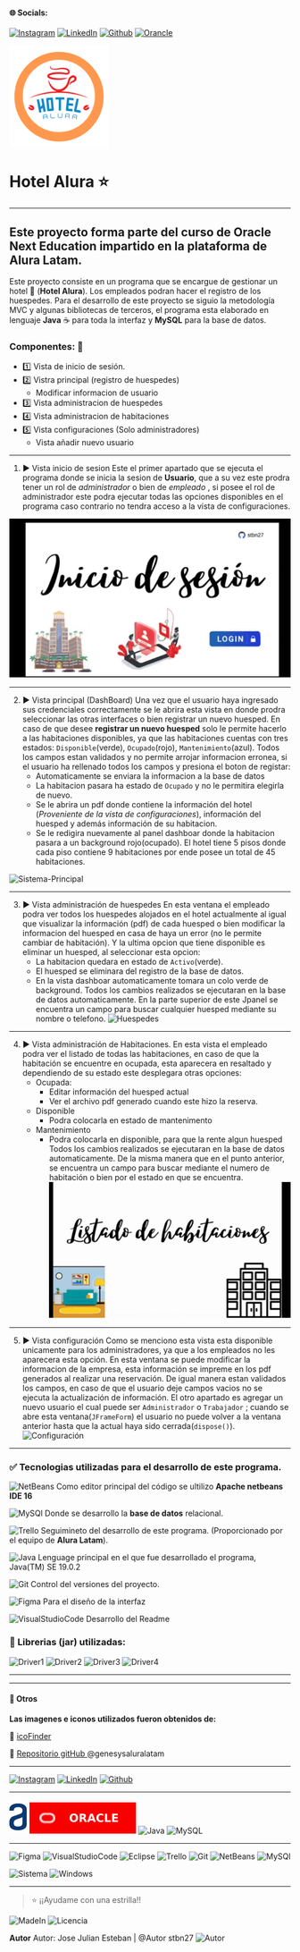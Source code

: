 <!-- Proyecto: Challenge Hotel Alura-->

#### 🌐 Socials:
[![Instagram](https://img.shields.io/badge/Instagram-%23E4405F.svg?logo=Instagram&logoColor=white)](https://instagram.com/stbn27) 
[![LinkedIn](https://img.shields.io/badge/LinkedIn-%230077B5.svg?logo=linkedin&logoColor=white)](https://linkedin.com/in/estebanjose27) 
[![Github](https://img.shields.io/badge/github-%23171515.svg?logo=GitHub&logoColor=white)](https://github.com/stbn27) 
[![Orancle](https://img.shields.io/badge/Oracle-%23CD5C5C.svg?logo=Oracle&logoColor=white)](https://oracle.com/stbn27) 


![Hotel Alura](/img-Proyect/logo.png)
# Hotel Alura  :star:
---
## Este proyecto  forma parte del curso de **Oracle Next Education** impartido en la plataforma de **Alura Latam**.
 Este proyecto consiste en un programa que se encargue de gestionar  un hotel  :hotel: (**Hotel Alura**). Los empleados podran hacer el registro de los huespedes. Para el desarrollo de este proyecto se siguio la metodología MVC y algunas bibliotecas de terceros, el programa esta elaborado en lenguaje **Java** :coffee: para toda la interfaz  y **MySQL** para la base de datos.
### Componentes:  :pencil:
- :one: Vista de inicio de sesión.
- :two: Vistra principal (registro de huespedes)
	- Modificar informacion de usuario
- :three: Vista administracion de huespedes
- :four: Vista administracion de habitaciones
- :five: Vista configuraciones (Solo administradores)
	- Vista añadir nuevo usuario

---

1.  :arrow_forward: Vista inicio de sesion
Este el primer apartado que se ejecuta el programa donde se inicia la sesion de **Usuario**, que a su vez este prodra tener un rol de *administrador* o bien de *empleado* , si posee el rol de administrador este podra ejecutar todas las opciones disponibles en el programa caso contrario no tendra acceso a la vista de configuraciones.

![Inicio-Sesión](/img-Proyect/login.gif)

--- 

2. :arrow_forward: Vista principal (DashBoard)
Una vez que el usuario haya ingresado sus credenciales correctamente se le abrira esta vista en donde prodra seleccionar las otras interfaces o bien registrar un nuevo huesped.
En caso de que desee **registrar un nuevo huesped** solo le permite hacerlo a las habitaciones disponibles, ya que las habitaciones cuentas con tres estados: `Disponible`(verde), `Ocupado`(rojo), `Mantenimiento`(azul). Todos los campos estan validados y no permite arrojar informacion erronea, si el usuario ha rellenado todos los campos y presiona el boton de registar:
	- Automaticamente se enviara la informacion a la base de datos
	- La habitacion pasara ha estado de `Ocupado` y no le permitira elegirla de nuevo.
	- Se le abrira un pdf donde contiene la información del hotel (*Proveniente de la vista de configuraciones*), información del huesped y además información de su habitacion.
	- Se le redigira nuevamente al panel dashboar donde la habitacion pasara a un background rojo(ocupado).
El hotel tiene 5 pisos donde cada piso contiene 9 habitaciones por ende posee un total de 45 habitaciones.

![Sistema-Principal](/img-Proyect/dash.gif)

---

3. :arrow_forward:  Vista administración de huespedes
En esta ventana el empleado podra ver todos los huespedes alojados en el hotel actualmente al igual que visualizar la información (pdf) de cada huesped o bien modificar la informacion del huesped en casa de haya un error (no le permite cambiar de habitación). Y la ultima opcion que tiene disponible es eliminar un huesped, al seleccionar esta opcion:
	- La habitacion quedara en estado de `Activo`(verde).
	- El huesped se eliminara del registro de la base de datos.
	- En la vista dashboar automaticamente tomara un colo verde de background.
Todos los cambios realizados se ejecutaran en la base de datos automaticamente.
En la parte superior de este Jpanel se encuentra un campo para buscar cualquier huesped mediante su nombre o telefono.
![Huespedes](/img-Proyect/huesped.gif)

---

4.  :arrow_forward:  Vista administración de Habitaciones.
En esta vista el empleado podra ver el listado de todas las habitaciones,  en caso de que la habitación se encuentre en ocupada, esta aparecera en resaltado y dependiendo de su estado este desplegara otras opciones:
	- Ocupada:
		- Editar información del huesped actual
		- Ver el archivo pdf generado cuando este hizo la reserva.
	- Disponible
		- Podra colocarla en estado de mantenimento
	- Mantenimiento
		- Podra colocarla en disponible, para que la rente algun huesped
Todos los cambios realizados se ejecutaran en la base de datos automaticamente.
De la misma manera que en el punto anterior, se encuentra un campo para buscar mediante el numero de habitación o bien por el estado en que se encuentra.
![Habitaciones](/img-Proyect/habitacion.gif)

---

5.  :arrow_forward:  Vista configuración
Como se menciono esta vista esta disponible unicamente para los administradores, ya que a los empleados no les aparecera esta opción.
En esta ventana se puede modificar la informacion de la empresa, esta información se impreme en los pdf generados al realizar una reservación. De igual manera estan validados los campos, en caso de que el usuario deje campos vacios no se ejecuta la actualización de información.
El otro apartado es agregar un nuevo usuario el cual puede ser `Administrador` o `Trabajador` ; cuando se abre esta ventana(`JFrameForm`) el usuario no puede volver a la ventana anterior hasta que la actual haya sido cerrada(`dispose()`).
![Configuración](/img-Proyect/configura.gif)

---

### :white_check_mark: Tecnologias utilizadas para el desarrollo de este programa.
 
![NetBeans](https://img.shields.io/badge/apache%20netbeans-1B6AC6?style=for-the-badge&logo=apache%20netbeans%20IDE&logoColor=white) Como editor principal del código se ultilizo **Apache netbeans IDE 16**

![MySQl](https://img.shields.io/badge/MySQL-005C84?style=for-the-badge&logo=mysql&logoColor=white "MySQL") Donde se desarrollo la **base de datos**  relacional.

![Trello](https://img.shields.io/badge/Trello-0052CC?style=for-the-badge&logo=trello&logoColor=white) Seguimineto del desarrollo de este programa. (Proporcionado por el equipo de **Alura Latam**).

![Java](https://img.shields.io/badge/Java-ED8B00?style=for-the-badge&logo=openjdk&logoColor=white "Java") Lenguage principal en el que fue desarrollado el programa, Java(TM) SE 19.0.2

![Git](https://img.shields.io/badge/GIT-E44C30?style=for-the-badge&logo=git&logoColor=white) Control del versiones del proyecto.

![Figma](https://img.shields.io/badge/Figma-F24E1E?style=for-the-badge&logo=figma&logoColor=white "Figma") Para el diseño de la interfaz

![VisualStudioCode](https://img.shields.io/badge/Visual_Studio_Code-0078D4?style=for-the-badge&logo=visual%20studio%20code&logoColor=white) Desarrollo del Readme



### :small_orange_diamond: Librerias (jar) utilizadas:
![Driver1](https://img.shields.io/badge/Libreria-JCalendar_1.4-orange?)
![Driver2](https://img.shields.io/badge/Libreria%20-AbsoluteLayout-green?)
![Driver3](https://img.shields.io/badge/Libreria%20-mysql_Conector_j_8.0.32_-blue?)
![Driver4](https://img.shields.io/badge/Libreria%20-itext_pdf_5.0.3-red?)

---
---

#### :beginner: Otros

**Las imagenes e iconos utilizados fueron obtenidos de:**

:open_file_folder: [icoFinder](https://www.iconfinder.com/)

:open_file_folder: [Repositorio gitHub ](https://github.com/alura-challenges/challenge-one-alura-hotel-latam) @genesysaluralatam

---




[![Instagram](https://img.shields.io/badge/Instagram-%23E4405F.svg?logo=Instagram&logoColor=white)](https://instagram.com/stbn27) 
[![LinkedIn](https://img.shields.io/badge/LinkedIn-%230077B5.svg?logo=linkedin&logoColor=white)](https://linkedin.com/in/estebanjose27) 
[![Github](https://img.shields.io/badge/github-%23171515.svg?logo=GitHub&logoColor=white)](https://github.com/stbn27) 

---
![Alura](/img-Proyect/Alura.svg "Alura Latam") 
[![oracle](/img-proyect/oracle.svg "Orancle sitio Oficial")](https://orancle.com)
![Java](https://img.shields.io/badge/Java-ED8B00?style=for-the-badge&logo=openjdk&logoColor=white "Java")
![MySQL](https://img.shields.io/badge/MySQL-00000F?style=for-the-badge&logo=mysql&logoColor=white "MySQL")

---

![Figma](https://img.shields.io/badge/Figma-F24E1E?style=for-the-badge&logo=figma&logoColor=white "Figma")
![VisualStudioCode](https://img.shields.io/badge/Visual_Studio_Code-0078D4?style=for-the-badge&logo=visual%20studio%20code&logoColor=white)
![Eclipse](https://img.shields.io/badge/Eclipse-2C2255?style=for-the-badge&logo=eclipse&logoColor=white)
![Trello](https://img.shields.io/badge/Trello-0052CC?style=for-the-badge&logo=trello&logoColor=white)
![Git](https://img.shields.io/badge/GIT-E44C30?style=for-the-badge&logo=git&logoColor=white)
![NetBeans](https://img.shields.io/badge/apache%20netbeans-1B6AC6?style=for-the-badge&logo=apache%20netbeans%20IDE&logoColor=white)
![MySQl](https://img.shields.io/badge/MySQL-005C84?style=for-the-badge&logo=mysql&logoColor=white "MySQL")

![Sistema](https://img.shields.io/badge/Intel-Core_i5_7th-0071C5?style=for-the-badge&logo=intel&logoColor=white)
![Windows](https://img.shields.io/badge/Windows-0078D6?style=for-the-badge&logo=windows&logoColor=white)

---
> :star: ¡¡Ayudame con una estrilla!!

![MadeIn](https://img.shields.io/badge/Made%20with-Java-1f425f.svg)
![Licencia](https://img.shields.io/github/license/{stbn27}/{HotelAlura}.svg)

**Autor**
Autor: Jose Julian Esteban |
@Autor stbn27
![Autor](https://img.shields.io/github/realese/{stbn27}/{HotelAlura}.svg)
